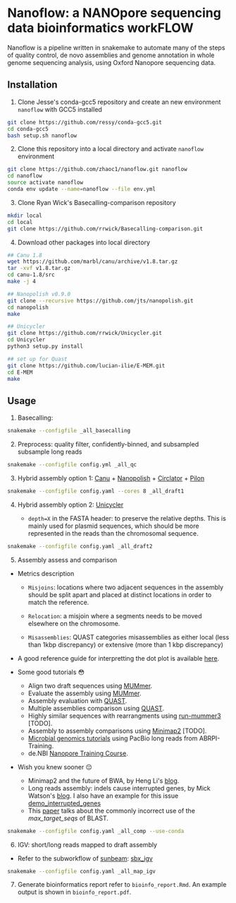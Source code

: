 # Nanoflow: a NANOpore sequencing data bioinformatics workFLOW

Nanoflow is a pipeline written in snakemake to automate many of the steps of quality control, de novo assemblies and genome annotation in whole genome sequencing analysis, using Oxford Nanopore sequencing data.

## Installation

1. Clone Jesse's conda-gcc5 repository and create an new environment `nanoflow` with GCC5 installed
  
  ```bash
  git clone https://github.com/ressy/conda-gcc5.git
  cd conda-gcc5
  bash setup.sh nanoflow
  ```
2. Clone this repository into a local directory and activate `nanoflow` environment
  ```bash
  git clone https://github.com/zhaoc1/nanoflow.git nanoflow
  cd nanoflow
  source activate nanoflow
  conda env update --name=nanoflow --file env.yml
  ```
 
3. Clone Ryan Wick's Basecalling-comparison repository
  ```bash
  mkdir local
  cd local
  git clone https://github.com/rrwick/Basecalling-comparison.git
  ```

4. Download other packages into local directory
  ```bash
  ## Canu 1.8
  wget https://github.com/marbl/canu/archive/v1.8.tar.gz
  tar -xvf v1.8.tar.gz
  cd canu-1.8/src
  make -j 4

  ## Nanopolish v0.9.0
  git clone --recursive https://github.com/jts/nanopolish.git
  cd nanopolish
  make
  
  ## Unicycler
  git clone https://github.com/rrwick/Unicycler.git
  cd Unicycler
  python3 setup.py install
  
  ## set up for Quast
  git clone https://github.com/lucian-ilie/E-MEM.git
  cd E-MEM
  make
  ```

## Usage
1. Basecalling:
  ```bash
  snakemake --configfile _all_basecalling
  ```

2. Preprocess: quality filter, confidently-binned, and subsampled subsample long reads
  ```bash
  snakemake --configfile config.yml _all_qc
  ```
 
3. Hybrid assembly option 1: [ Canu](http://canu.readthedocs.io/en/latest/quick-start.html) + [ Nanopolish](http://nanopolish.readthedocs.io/en/latest/installation.html#installing-a-particular-release) + [ Circlator](https://github.com/sanger-pathogens/circlator/wiki/Brief-instructions) + [ Pilon](https://github.com/broadinstitute/pilon/wiki)
  ```bash
  snakemake --configfile config.yaml --cores 8 _all_draft1
  ```
  
4. Hybrid assembly option 2: [ Unicycler](https://github.com/rrwick/Unicycler#method-hybrid-assembly)

   * `depth=X` in the FASTA header: to preserve the relative depths. This is mainly used for plasmid sequences, which should be more represented in the reads than the chromosomal sequence.
 
  ```bash
  snakemake --configfile config.yaml _all_draft2
  ```

5. Assembly assess and comparison

  * Metrics description
    
    * `Misjoins`: locations where two adjacent sequences in the assembly should be split apart and placed at distinct locations in order to match the reference.

    * `Relocation`: a misjoin where a segments needs to be moved elsewhere on the chromosome.
    
     * `Misassemblies`: QUAST categories misassemblies as either local (less than 1kbp discrepancy) or extensive (more than 1 kbp discrepancy)
    
  * A good reference guide for interpretting the dot plot is available [ here](http://mummer.sourceforge.net/manual/AlignmentTypes.pdf).
    
  * Some good tutorials 😳
    - Align two draft sequences using [ MUMmer](http://mummer.sourceforge.net/manual/#aligningdraft).
    - Evaluate the assembly using [ MUMmer](http://nanopolish.readthedocs.io/en/latest/quickstart_consensus.html).
    - Assembly evaluation with [ QUAST](http://denbi-nanopore-training-course.readthedocs.io/en/latest/assembly_qc/quast.html).
    - Multiple assemblies comparison using [ QUAST](http://quast.bioinf.spbau.ru/manual.html#faq_q16).
    - Highly similar sequences with rearrangments using [ run-mummer3](http://mummer.sourceforge.net/manual/#mummer3) [TODO].
    - Assembly to assembly comparisons using [ Minimap2](https://github.com/lh3/minimap2/issues/109) [TODO].
    - [Microbial genomics tutorials](http://sepsis-omics.github.io/tutorials/modules/cmdline_assembly_v2/) using PacBio long reads from ABRPI-Training.
    - de.NBI [Nanopore Training Course](https://denbi-nanopore-training-course.readthedocs.io/en/latest/index.html).
    
   * Wish you knew sooner 😔
      - Minimap2 and the future of BWA, by Heng Li's [blog](https://lh3.github.io/2018/04/02/minimap2-and-the-future-of-bwa).
      - Long reads assembly: indels cause interrupted genes, by Mick Watson's [blog](http://www.opiniomics.org/a-simple-test-for-uncorrected-insertions-and-deletions-indels-in-bacterial-genomes/). I also have an example for this issue [ demo_interrupted_genes](https://github.com/zhaoc1/nanoflow/blob/master/demo_interruptted_genes.pdf)
      - This [paper](https://academic.oup.com/bioinformatics/advance-article-abstract/doi/10.1093/bioinformatics/bty833/5106166) talks about the commonly incorrect use of the *max_target_seqs* of BLAST.
  
  ```bash  
  snakemake --configfile config.yaml _all_comp --use-conda
  ```
  
 6. IGV: short/long reads mapped to draft assembly
   
   * Refer to the subworkflow of [ sunbeam](http://sunbeam.readthedocs.io/en/latest/): [ sbx_igv](https://github.com/sunbeam-labs/sbx_igv)
   
   ```bash
   snakemake --configfile config.yaml _all_map_igv
   ```
 
 7. Generate bioinformatics report refer to `bioinfo_report.Rmd`. An example output is shown in `bioinfo_report.pdf`.
